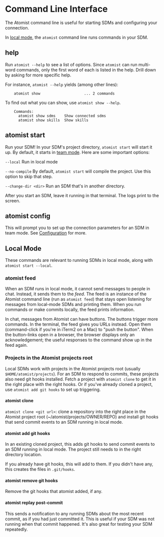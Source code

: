 # Command Line Interface

The Atomist command line is useful for starting SDMs and configuring your connection.

In [local mode][local], the `atomist` command line runs commands in your SDM.

## help

Run `atomist --help` to see a list of options. Since `atomist` can run multi-word commands,
only the first word of each is listed in the help. Drill down by asking for more specific help.

For instance, `atomist --help` yields (among other lines):

        atomist show                    ... 2 commands

To find out what you can show, use `atomist show --help`.

        Commands:
          atomist show sdms    Show connected sdms
          atomist show skills  Show skills

## atomist start

Run your SDM! In your SDM's project directory, `atomist start` will start it up. By default, it
starts in [team mode](team.md). Here are some important options:

`--local` Run in local mode

`--no-compile` By default, `atomist start` will compile the project. Use this option to skip that step.

`--change-dir <dir>` Run an SDM that's in another directory.

After you start an SDM, leave it running in that terminal. The logs print to the screen.

## atomist config

This will prompt you to set up the connection parameters for an SDM in team mode. See [Configuration](prerequisites.md#minimal-configuration) for more.

## Local Mode

These commands are relevant to running SDMs in local mode, along with `atomist start --local`.

### atomist feed

When an SDM runs in local mode, it cannot send messages to people in chat. Instead, it sends them to the *feed*.
The feed is an instance of the Atomist command line (run as `atomist feed`) that stays open listening for messages
from local-mode SDMs and printing them. When you run commands or make commits locally, the feed prints information.

In chat, messages from Atomist can have buttons. The buttons trigger more commands. In the terminal, the feed
gives you URLs instead. Open them (command-click if you're in iTerm2 on a Mac) to "push the button". When the button-links
open in a browser, the browser displays only an acknowledgement; the useful responses to the command show up in the feed again.

### Projects in the Atomist projects root

Local SDMs work with projects in the Atomist projects root (usually `$HOME/atomist/projects`). For an SDM to respond to commits,
these projects also need git hooks installed. Fetch a project with `atomist clone` to get it in the right place with the right
hooks. Or if you've already cloned a project, use `atomist add git hooks` to set up triggering.

#### atomist clone

`atomist clone <git url>`: clone a repository into the right place in the Atomist project root (~/atomist/projects/OWNER/REPO) and install git hooks that send commit events to an SDM running in local mode.

#### atomist add git hooks

In an existing cloned project, this adds git hooks to send commit events to an SDM running in local mode. The project still needs to in the right directory location.

If you already have git hooks, this will add to them. If you didn't have any, this creates the files
in `.git/hooks`.

#### atomist remove git hooks

Remove the git hooks that atomist added, if any.

#### atomist replay post-commit

This sends a notification to any running SDMs about the most recent commit, as if you had just committed it. This is useful if your
SDM was not running when that commit happened. It's also great for testing your SDM repeatedly.

[local]: local.md (Atomist SDM Local Mode)
